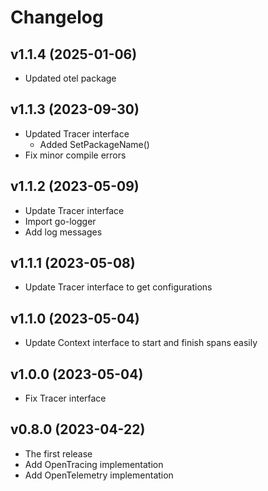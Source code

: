 # Changelog

## v1.1.4 (2025-01-06)
- Updated otel package

## v1.1.3 (2023-09-30)
- Updated Tracer interface
  - Added SetPackageName()
- Fix minor compile errors

## v1.1.2 (2023-05-09)
- Update Tracer interface
- Import go-logger
- Add log messages

## v1.1.1 (2023-05-08)
- Update Tracer interface to get configurations

## v1.1.0 (2023-05-04)
- Update Context interface to start and finish spans easily

## v1.0.0 (2023-05-04)
- Fix Tracer interface

## v0.8.0 (2023-04-22)
- The first release
- Add OpenTracing implementation
- Add OpenTelemetry implementation
